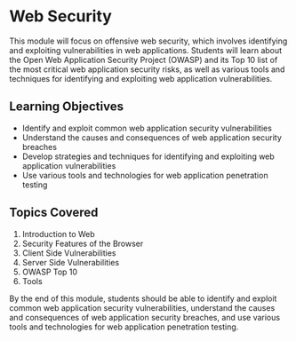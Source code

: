 # Web Security

This module will focus on offensive web security, which involves identifying and exploiting vulnerabilities in web applications. Students will learn about the Open Web Application Security Project (OWASP) and its Top 10 list of the most critical web application security risks, as well as various tools and techniques for identifying and exploiting web application vulnerabilities.

## Learning Objectives

- Identify and exploit common web application security vulnerabilities
- Understand the causes and consequences of web application security breaches
- Develop strategies and techniques for identifying and exploiting web application vulnerabilities
- Use various tools and technologies for web application penetration testing

## Topics Covered

1. Introduction to Web
2. Security Features of the Browser
3. Client Side Vulnerabilities
4. Server Side Vulnerabilities
5. OWASP Top 10
6. Tools

By the end of this module, students should be able to identify and exploit common web application security vulnerabilities, understand the causes and consequences of web application security breaches, and use various tools and technologies for web application penetration testing.